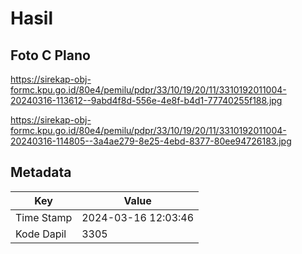 # Hasil

## Foto C Plano

https://sirekap-obj-formc.kpu.go.id/80e4/pemilu/pdpr/33/10/19/20/11/3310192011004-20240316-113612--9abd4f8d-556e-4e8f-b4d1-77740255f188.jpg

https://sirekap-obj-formc.kpu.go.id/80e4/pemilu/pdpr/33/10/19/20/11/3310192011004-20240316-114805--3a4ae279-8e25-4ebd-8377-80ee94726183.jpg


## Metadata

| Key        | Value               |
| ---------- | ------------------- |
| Time Stamp | 2024-03-16 12:03:46 |
| Kode Dapil | 3305                |



